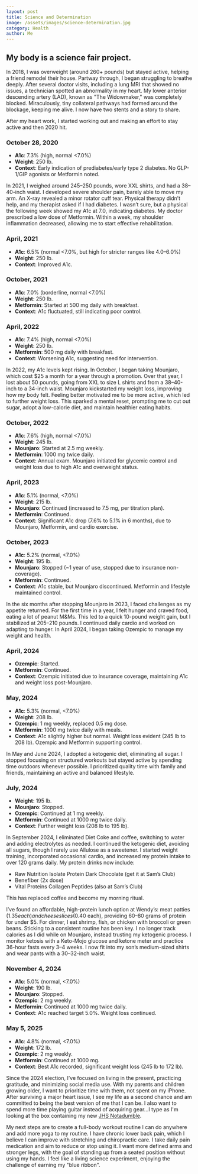 ```yaml
---
layout: post
title: Science and Determination
image: /assets/images/science-determination.jpg
category: Health
author: Me
---
```


## My body is a science fair project.

In 2018, I was overweight (around 260+ pounds) but stayed active, helping a friend remodel their house. Partway through, I began struggling to breathe deeply. After several doctor visits, including a lung MRI that showed no issues, a technician spotted an abnormality in my heart. My lower anterior descending artery (LAD), known as "The Widowmaker," was completely blocked. Miraculously, tiny collateral pathways had formed around the blockage, keeping me alive. I now have two stents and a story to share.

After my heart work, I started working out and making an effort to stay active and then 2020 hit.

### October 28, 2020
- **A1c**: 7.3% (high, normal <7.0%)
- **Weight**: 250 lb.
- **Context**: Early indication of prediabetes/early type 2 diabetes. No GLP-1/GIP agonists or Metformin noted.

In 2021, I weighed around 245–250 pounds, wore XXL shirts, and had a 38–40-inch waist. I developed severe shoulder pain, barely able to move my arm. An X-ray revealed a minor rotator cuff tear. Physical therapy didn’t help, and my therapist asked if I had diabetes. I wasn’t sure, but a physical the following week showed my A1c at 7.0, indicating diabetes. My doctor prescribed a low dose of Metformin. Within a week, my shoulder inflammation decreased, allowing me to start effective rehabilitation.

### April, 2021
- **A1c**: 6.5% (normal <7.0%, but high for stricter ranges like 4.0–6.0%)
- **Weight**: 250 lb.
- **Context**: Improved A1c.

### October, 2021
- **A1c**: 7.0% (borderline, normal <7.0%)
- **Weight**: 250 lb.
- **Metformin**: Started at 500 mg daily with breakfast.
- **Context**: A1c fluctuated, still indicating poor control.

### April, 2022
- **A1c**: 7.4% (high, normal <7.0%)
- **Weight**: 250 lb.
- **Metformin**: 500 mg daily with breakfast.
- **Context**: Worsening A1c, suggesting need for intervention.

In 2022, my A1c levels kept rising. In October, I began taking Mounjaro, which cost $25 a month for a year through a promotion. Over that year, I lost about 50 pounds, going from XXL to size L shirts and from a 38–40-inch to a 34-inch waist. Mounjaro kickstarted my weight loss, improving how my body felt. Feeling better motivated me to be more active, which led to further weight loss. This sparked a mental reset, prompting me to cut out sugar, adopt a low-calorie diet, and maintain healthier eating habits.

### October, 2022
- **A1c**: 7.6% (high, normal <7.0%)
- **Weight**: 245 lb.
- **Mounjaro**: Started at 2.5 mg weekly.
- **Metformin**: 1000 mg twice daily.
- **Context**: Annual exam. Mounjaro initiated for glycemic control and weight loss due to high A1c and overweight status.

### April, 2023
- **A1c**: 5.1% (normal, <7.0%)
- **Weight**: 215 lb.
- **Mounjaro**: Continued (increased to 7.5 mg, per titration plan).
- **Metformin**: Continued.
- **Context**: Significant A1c drop (7.6% to 5.1% in 6 months), due to Mounjaro, Metformin, and cardio exercise.

### October, 2023
- **A1c**: 5.2% (normal, <7.0%)
- **Weight**: 195 lb.
- **Mounjaro**: Stopped (~1 year of use, stopped due to insurance non-coverage).
- **Metformin**: Continued.
- **Context**: A1c stable, but Mounjaro discontinued. Metformin and lifestyle maintained control.

In the six months after stopping Mounjaro in 2023, I faced challenges as my appetite returned. For the first time in a year, I felt hunger and craved food, eating a lot of peanut M&Ms. This led to a quick 10-pound weight gain, but I stabilized at 205–210 pounds. I continued daily cardio and worked on adapting to hunger. In April 2024, I began taking Ozempic to manage my weight and health.

### April, 2024
- **Ozempic**: Started.
- **Metformin**: Continued.
- **Context**: Ozempic initiated due to insurance coverage, maintaining A1c and weight loss post-Mounjaro.

### May, 2024
- **A1c**: 5.3% (normal, <7.0%)
- **Weight**: 208 lb.
- **Ozempic**: 1 mg weekly, replaced 0.5 mg dose.
- **Metformin**: 1000 mg twice daily with meals.
- **Context**: A1c slightly higher but normal. Weight loss evident (245 lb to 208 lb). Ozempic and Metformin supporting control.

In May and June 2024, I adopted a ketogenic diet, eliminating all sugar. I stopped focusing on structured workouts but stayed active by spending time outdoors whenever possible. I prioritized quality time with family and friends, maintaining an active and balanced lifestyle.

### July, 2024
- **Weight**: 195 lb.
- **Mounjaro**: Stopped.
- **Ozempic**: Continued at 1 mg weekly.
- **Metformin**: Continued at 1000 mg twice daily.
- **Context**: Further weight loss (208 lb to 195 lb).

In September 2024, I eliminated Diet Coke and coffee, switching to water and adding electrolytes as needed. I continued the ketogenic diet, avoiding all sugars, though I rarely use Allulose as a sweetener. I started weight training, incorporated occasional cardio, and increased my protein intake to over 120 grams daily. My protein drinks now include:

- Raw Nutrition Isolate Protein Dark Chocolate (get it at Sam’s Club)
- Benefiber (2x dose)
- Vital Proteins Collagen Peptides (also at Sam’s Club)

This has replaced coffee and become my morning ritual.

I’ve found an affordable, high-protein lunch option at Wendy’s: meat patties ($1.35 each) and cheese slices ($0.40 each), providing 60–80 grams of protein for under $5. For dinner, I eat shrimp, fish, or chicken with broccoli or green beans. Sticking to a consistent routine has been key. I no longer track calories as I did while on Mounjaro, instead trusting my ketogenic process. I monitor ketosis with a Keto-Mojo glucose and ketone meter and practice 36-hour fasts every 3–4 weeks. I now fit into my son’s medium-sized shirts and wear pants with a 30–32-inch waist.

### November 4, 2024
- **A1c**: 5.0% (normal, <7.0%)
- **Weight**: 190 lb.
- **Mounjaro**: Stopped.
- **Ozempic**: 2 mg weekly.
- **Metformin**: Continued at 1000 mg twice daily.
- **Context**: A1c reached target 5.0%. Weight loss continued.

### May 5, 2025
- **A1c**: 4.8% (normal, <7.0%)
- **Weight**: 172 lb.
- **Ozempic**: 2 mg weekly.
- **Metformin**: Continued at 1000 mg.
- **Context**: Best A1c recorded, significant weight loss (245 lb to 172 lb).

Since the 2024 election, I’ve focused on living in the present, practicing gratitude, and minimizing social media use. With my parents and children growing older, I want to prioritize time with them, not spent on my iPhone. After surviving a major heart issue, I see my life as a second chance and am committed to being the best version of me that I can be. I also want to spend more time playing guitar instead of acquiring gear...I type as I'm looking at the box containing my new [JHS Notadumble](https://jhspedals.info/products/notadumble).

My next steps are to create a full-body workout routine I can do anywhere and add more yoga to my routine. I have chronic lower back pain, which I believe I can improve with stretching and chiropractic care. I take daily pain medication and aim to reduce or stop using it. I want more defined arms and stronger legs, with the goal of standing up from a seated position without using my hands. I feel like a living science experiment, enjoying the challenge of earning my "blue ribbon".
